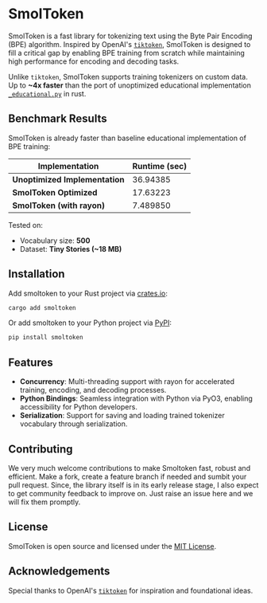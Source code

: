 # SmolToken

SmolToken is a fast library for tokenizing text using the Byte Pair Encoding (BPE) algorithm. Inspired by OpenAI's [`tiktoken`](https://github.com/openai/tiktoken), SmolToken is designed to fill a critical gap by enabling BPE training from scratch while maintaining high performance for encoding and decoding tasks.

Unlike `tiktoken`, SmolToken supports training tokenizers on custom data. Up to **~4x faster** than the port of unoptimized educational implementation [`_educational.py`](https://github.com/openai/tiktoken/blob/main/tiktoken/_educational.py) in rust.

## Benchmark Results

SmolToken is already faster than baseline educational implementation of BPE training:

| Implementation                 | Runtime (sec) |
| ------------------------------ | ------------- |
| **Unoptimized Implementation** | 36.94385      |
| **SmolToken Optimized**        | 17.63223      |
| **SmolToken (with rayon)**     | 7.489850      |

Tested on:

- Vocabulary size: **500**
- Dataset: **Tiny Stories (~18 MB)**

## Installation

Add smoltoken to your Rust project via [crates.io](https://crates.io/):

```bash
cargo add smoltoken
```

Or add smoltoken to your Python project via [PyPI](https://pypi.org/):

```bash
pip install smoltoken
```

## Features
- **Concurrency**: Multi-threading support with rayon for accelerated training, encoding, and decoding processes.
- **Python Bindings**: Seamless integration with Python via PyO3, enabling accessibility for Python developers.
- **Serialization**: Support for saving and loading trained tokenizer vocabulary through serialization.

## Contributing

We very much welcome contributions to make Smoltoken fast, robust and efficient. Make a fork, create a feature branch if needed and sumbit your pull request. Since, the library itself is in its early release stage, I also expect to get community feedback to improve on. Just raise an issue here and we will fix them promptly.

## License

SmolToken is open source and licensed under the [MIT License](LICENSE).

## Acknowledgements

Special thanks to OpenAI's [`tiktoken`](https://github.com/openai/tiktoken) for inspiration and foundational ideas.
